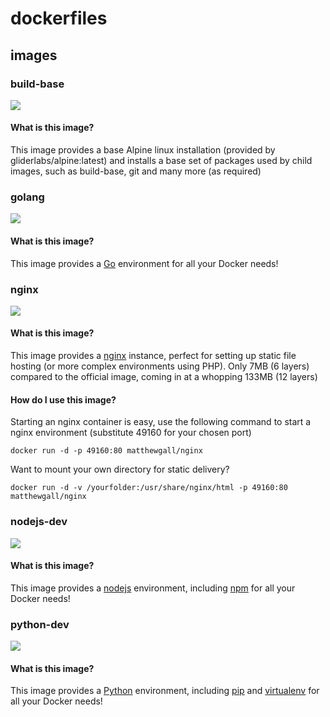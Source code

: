 # dockerfiles

## images
### build-base

[![](https://badge.imagelayers.io/matthewgall/build-base:latest.svg)](https://imagelayers.io/?images=matthewgall/build-base:latest 'Get your own badge on imagelayers.io')

#### What is this image?
This image provides a base Alpine linux installation (provided by gliderlabs/alpine:latest) and installs a base set of packages used by child images, such as build-base, git and many more (as required)

### golang

[![](https://badge.imagelayers.io/matthewgall/golang:latest.svg)](https://imagelayers.io/?images=matthewgall/golang:latest 'Get your own badge on imagelayers.io')

#### What is this image?
This image provides a [Go](https://www.golang.org) environment for all your Docker needs!
### nginx

[![](https://badge.imagelayers.io/matthewgall/nginx:latest.svg)](https://imagelayers.io/?images=matthewgall/nginx:latest 'Get your own badge on imagelayers.io')

#### What is this image?
This image provides a [nginx](https://www.nginx.org) instance, perfect for setting up static file hosting (or more complex environments using PHP). Only 7MB (6 layers) compared to the official image, coming in at a whopping 133MB (12 layers)

#### How do I use this image?
Starting an nginx container is easy, use the following command to start a nginx environment (substitute 49160 for your chosen port)

    docker run -d -p 49160:80 matthewgall/nginx

 Want to mount your own directory for static delivery?

    docker run -d -v /yourfolder:/usr/share/nginx/html -p 49160:80 matthewgall/nginx

### nodejs-dev

[![](https://badge.imagelayers.io/matthewgall/nodejs-dev:latest.svg)](https://imagelayers.io/?images=matthewgall/nodejs-dev:latest 'Get your own badge on imagelayers.io')

#### What is this image?
This image provides a [nodejs](https://www.nodejs.org) environment, including [npm](https://www.npmjs.com) for all your Docker needs!
### python-dev

[![](https://badge.imagelayers.io/matthewgall/python-dev:latest.svg)](https://imagelayers.io/?images=matthewgall/python-dev:latest 'Get your own badge on imagelayers.io')

#### What is this image?
This image provides a [Python](https://www.python.org) environment, including [pip](https://pypi.python.org/pypi/pip) and [virtualenv](https://virtualenv.pypa.io/en/latest) for all your Docker needs!
